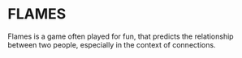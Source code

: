 # FLAMES
Flames is a game often played for fun, that predicts the relationship between two people, especially in the context of  connections.
